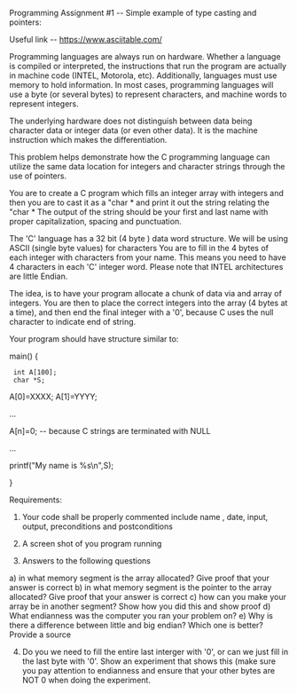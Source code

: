 Programming Assignment #1 -- Simple example of type casting and pointers:

 

Useful link -- https://www.asciitable.com/

 

Programming languages are always run on hardware.   Whether a language is compiled or interpreted, the instructions that run the program are actually in machine code (INTEL, Motorola, etc).   Additionally, languages must use memory to hold information.  In most cases, programming languages will use a byte (or several bytes) to represent characters, and machine words to represent integers.

The underlying hardware does not distinguish between data being character data or integer data (or even other data).  It is the machine instruction which makes the differentiation.

This problem helps demonstrate how the C programming language can utilize the same data location for integers and character strings through the use of pointers.

You are to create a C program which fills an integer array with integers and then you are to cast it as a "char * and print it out the string relating the "char *  The output of the string should be your first and last name with proper capitalization, spacing and punctuation. 

The 'C' language has a 32 bit (4 byte ) data word structure.   We will be using ASCII (single byte values) for characters  You are to fill in the 4 bytes of each integer with characters from your name.  This means you need to have 4 characters in each 'C' integer word.  Please note that INTEL architectures are little Endian.

The idea, is to have your program allocate a chunk of data via and array of integers.   You are then to place the correct integers into the array (4 bytes at a time), and then end the final integer with a '0', because C uses the null character to indicate end of string.

Your program should have structure similar to:

 

main()
{

     int A[100];
     char *S;

A[0]=XXXX;
A[1]=YYYY;

...

A[n]=0;  -- because C strings are terminated with NULL

...

printf("My name is %s\n",S);

} 

 

Requirements:

1)  Your code shall be properly commented include name , date, input, output, preconditions and postconditions

2) A screen shot of you program running

3)  Answers to the following questions

   a)   in what memory segment is the array allocated?  Give proof that your answer is correct
   b)  in what memory segment is the pointer to the array allocated? Give proof that your answer is correct
   c) how can you make your array be in  another segment?  Show how you did this and show proof
   d)  What endianness was the computer you ran your problem on?
   e)  Why is there a difference between little and big endian?   Which one is better?  Provide a source

4)  Do you we need to fill the entire last interger with '0', or can we just fill in the last byte with '0'.  Show an experiment that shows this (make sure you pay attention to endianness and ensure that your other bytes are NOT 0 when doing the experiment.